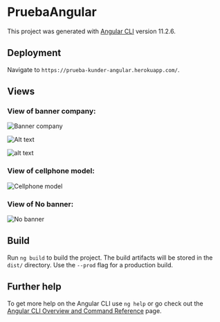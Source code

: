 # PruebaAngular

This project was generated with [Angular CLI](https://github.com/angular/angular-cli) version 11.2.6.

## Deployment

Navigate to `https://prueba-kunder-angular.herokuapp.com/`.

## Views

### View of banner company:
<img src='https://github.com/heraldofortuna/prueba-kunder-angular/tree/main/src/assets/template-1.PNG'
 alt='Banner company'>

![Alt text](https://github.com/heraldofortuna/prueba-kunder-angular/tree/main/src/assets/template-1.png "Optional title")

![alt text](https://github.com/heraldofortuna/prueba-kunder-angular/blob/main/template-1.PNG?raw=true)

### View of cellphone model:
<img src='https://github.com/heraldofortuna/prueba-kunder-angular/tree/main/src/assets/template-2.PNG' alt='Cellphone model'>

### View of No banner:
<img src='https://github.com/heraldofortuna/prueba-kunder-angular/tree/main/src/assets/template-3.PNG' alt='No banner'>

## Build

Run `ng build` to build the project. The build artifacts will be stored in the `dist/` directory. Use the `--prod` flag for a production build.

## Further help

To get more help on the Angular CLI use `ng help` or go check out the [Angular CLI Overview and Command Reference](https://angular.io/cli) page.
